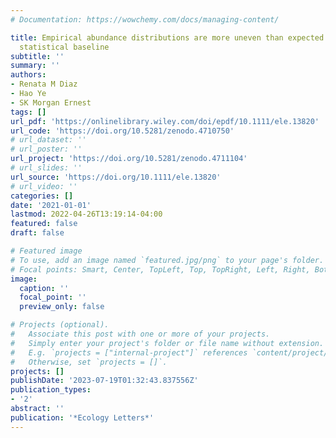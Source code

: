 ```yaml
---
# Documentation: https://wowchemy.com/docs/managing-content/

title: Empirical abundance distributions are more uneven than expected given their
  statistical baseline
subtitle: ''
summary: ''
authors:
- Renata M Diaz
- Hao Ye
- SK Morgan Ernest
tags: []
url_pdf: 'https://onlinelibrary.wiley.com/doi/epdf/10.1111/ele.13820'
url_code: 'https://doi.org/10.5281/zenodo.4710750'
# url_dataset: ''
# url_poster: ''
url_project: 'https://doi.org/10.5281/zenodo.4711104'
# url_slides: ''
url_source: 'https://doi.org/10.1111/ele.13820'
# url_video: ''
categories: []
date: '2021-01-01'
lastmod: 2022-04-26T13:19:14-04:00
featured: false
draft: false

# Featured image
# To use, add an image named `featured.jpg/png` to your page's folder.
# Focal points: Smart, Center, TopLeft, Top, TopRight, Left, Right, BottomLeft, Bottom, BottomRight.
image:
  caption: ''
  focal_point: ''
  preview_only: false

# Projects (optional).
#   Associate this post with one or more of your projects.
#   Simply enter your project's folder or file name without extension.
#   E.g. `projects = ["internal-project"]` references `content/project/deep-learning/index.md`.
#   Otherwise, set `projects = []`.
projects: []
publishDate: '2023-07-19T01:32:43.837556Z'
publication_types:
- '2'
abstract: ''
publication: '*Ecology Letters*'
---
```

